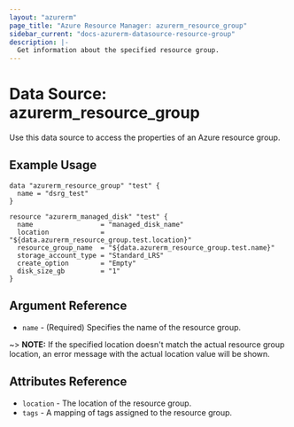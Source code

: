 ```yaml
---
layout: "azurerm"
page_title: "Azure Resource Manager: azurerm_resource_group"
sidebar_current: "docs-azurerm-datasource-resource-group"
description: |-
  Get information about the specified resource group.
---
```


# Data Source: azurerm_resource_group

Use this data source to access the properties of an Azure resource group.

## Example Usage

```hcl
data "azurerm_resource_group" "test" {
  name = "dsrg_test"
}

resource "azurerm_managed_disk" "test" {
  name                 = "managed_disk_name"
  location             = "${data.azurerm_resource_group.test.location}"
  resource_group_name  = "${data.azurerm_resource_group.test.name}"
  storage_account_type = "Standard_LRS"
  create_option        = "Empty"
  disk_size_gb         = "1"
}
```

## Argument Reference

* `name` - (Required) Specifies the name of the resource group.

~> **NOTE:** If the specified location doesn't match the actual resource group location, an error message with the actual location value will be shown.

## Attributes Reference

* `location` - The location of the resource group.
* `tags` - A mapping of tags assigned to the resource group.
